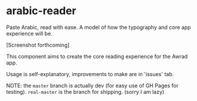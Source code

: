# arabic-reader
Paste Arabic, read with ease. A model of how the typography and core app experience will be.

[Screenshot forthcoming]

This component aims to create the core reading experience for the Awrad app. 

Usage is self-explanatory, improvements to make are in 'issues' tab.

NOTE: the `master` branch is actually dev (for easy use of GH Pages for testing). `real-master` is the branch for shipping. (sorry I am lazy)
